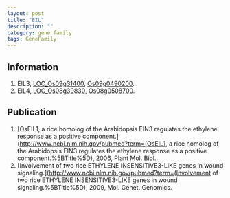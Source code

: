 ```yaml
---
layout: post
title: "EIL"
description: ""
category: gene family
tags: GeneFamily
---
```


## Information
1. EIL3, [LOC_Os09g31400](http://rice.plantbiology.msu.edu/cgi-bin/ORF_infopage.cgi?orf=LOC_Os09g31400), [Os09g0490200](http://rapdb.dna.affrc.go.jp/viewer/gbrowse_details/irgsp1?name=Os09g0490200).
2. EIL4, [LOC_Os08g39830](http://rice.plantbiology.msu.edu/cgi-bin/ORF_infopage.cgi?orf=LOC_Os08g39830), [Os08g0508700](http://rapdb.dna.affrc.go.jp/viewer/gbrowse_details/irgsp1?name=Os08g0508700).

## Publication
1. [OsEIL1, a rice homolog of the Arabidopsis EIN3 regulates the ethylene response as a positive component.](http://www.ncbi.nlm.nih.gov/pubmed?term=(OsEIL1, a rice homolog of the Arabidopsis EIN3 regulates the ethylene response as a positive component.%5BTitle%5D), 2006, Plant Mol. Biol..
2. [Involvement of two rice ETHYLENE INSENSITIVE3-LIKE genes in wound signaling.](http://www.ncbi.nlm.nih.gov/pubmed?term=(Involvement of two rice ETHYLENE INSENSITIVE3-LIKE genes in wound signaling.%5BTitle%5D), 2009, Mol. Genet. Genomics.


